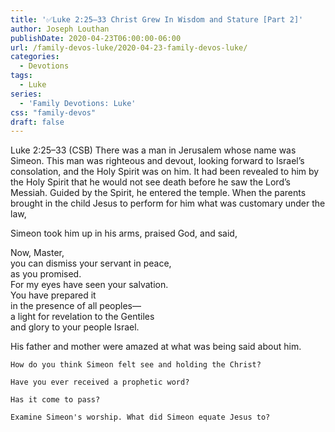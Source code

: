 ```yaml
---
title: '✅Luke 2:25–33 Christ Grew In Wisdom and Stature [Part 2]'
author: Joseph Louthan
publishDate: 2020-04-23T06:00:00-06:00
url: /family-devos-luke/2020-04-23-family-devos-luke/
categories:
  - Devotions
tags:
  - Luke
series:
  - 'Family Devotions: Luke'
css: "family-devos"
draft: false
---
```


​Luke 2:25–33 (CSB) There was a man in Jerusalem whose name was Simeon. This man was righteous and devout, looking forward to Israel’s consolation, and the Holy Spirit was on him.  It had been revealed to him by the Holy Spirit that he would not see death before he saw the Lord’s Messiah.  Guided by the Spirit, he entered the temple. When the parents brought in the child Jesus to perform for him what was customary under the law,

Simeon took him up in his arms, praised God, and said,

Now, Master,  
you can dismiss your servant in peace,  
as you promised.  
For my eyes have seen your salvation.  
You have prepared it  
in the presence of all peoples—  
a light for revelation to the Gentiles  
and glory to your people Israel.

His father and mother were amazed at what was being said about him.

```text
How do you think Simeon felt see and holding the Christ?

Have you ever received a prophetic word?

Has it come to pass?

Examine Simeon's worship. What did Simeon equate Jesus to?
```